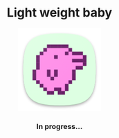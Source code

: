 <h1 align='center'>Light weight baby</h1>

<div align='center' >
  <img src="./assets/icon.png" alt="Tamagui Icon"/>
  <h3>In progress...</h3>
</div>



